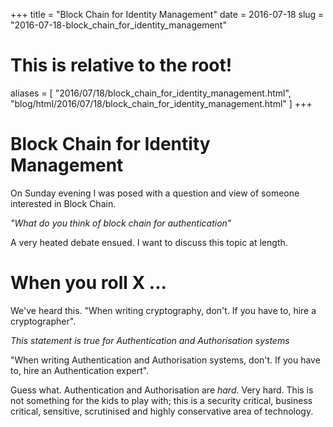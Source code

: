 +++
title = "Block Chain for Identity Management"
date = 2016-07-18
slug = "2016-07-18-block_chain_for_identity_management"
# This is relative to the root!
aliases = [ "2016/07/18/block_chain_for_identity_management.html", "blog/html/2016/07/18/block_chain_for_identity_management.html" ]
+++
# Block Chain for Identity Management

On Sunday evening I was posed with a question and view of someone
interested in Block Chain.

*\"What do you think of block chain for authentication\"*

A very heated debate ensued. I want to discuss this topic at length.

# When you roll X \...

We\'ve heard this. \"When writing cryptography, don\'t. If you have to,
hire a cryptographer\".

*This statement is true for Authentication and Authorisation systems*

\"When writing Authentication and Authorisation systems, don\'t. If you
have to, hire an Authentication expert\".

Guess what. Authentication and Authorisation are *hard*. Very hard. This
is not something for the kids to play with; this is a security critical,
business critical, sensitive, scrutinised and highly conservative area
of technology.


